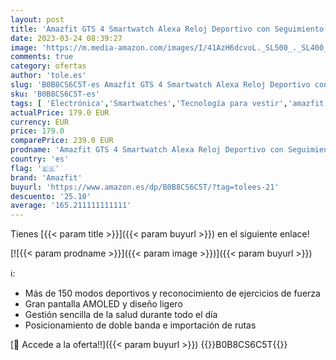 ```yaml
---
layout: post
title: 'Amazfit GTS 4 Smartwatch Alexa Reloj Deportivo con Seguimiento GPS Preciso 150 Modos Deporte 1 75" AMOLED Pantalla Batería de 8 días de Duración Horarios de Sueño Personalizables para Android iPhone'
date: 2023-03-24 08:39:27
image: 'https://m.media-amazon.com/images/I/41AzH6dcvoL._SL500_._SL400_.jpg'
comments: true
category: ofertas
author: 'tole.es'
slug: 'B0B8CS6C5T-es Amazfit GTS 4 Smartwatch Alexa Reloj Deportivo con...'
sku: 'B0B8CS6C5T-es'
tags: [ 'Electrónica','Smartwatches','Tecnología para vestir','amazfit','iphone','🇪🇸', ]
actualPrice: 179.0 EUR
currency: EUR
price: 179.0
comparePrice: 239.0 EUR
prodname: 'Amazfit GTS 4 Smartwatch Alexa Reloj Deportivo con Seguimiento GPS Preciso 150 Modos Deporte 1 75" AMOLED Pantalla Batería de 8 días de Duración Horarios de Sueño Personalizables para Android iPhone'
country: 'es'
flag: '🇪🇸'
brand: 'Amazfit'
buyurl: 'https://www.amazon.es/dp/B0B8CS6C5T/?tag=tolees-21'
descuento: '25.10'
average: '165.211111111111'
---
```


Tienes [{{< param title >}}]({{< param buyurl >}}) en el siguiente enlace!

[![{{< param prodname >}}]({{< param image >}})]({{< param buyurl >}})

ℹ️:

- Más de 150 modos deportivos y reconocimiento de ejercicios de fuerza
- Gran pantalla AMOLED y diseño ligero
- Gestión sencilla de la salud durante todo el día
- Posicionamiento de doble banda e importación de rutas

[🛒 Accede a la oferta!!]({{< param buyurl >}})
{{<world>}}B0B8CS6C5T{{</world>}}
